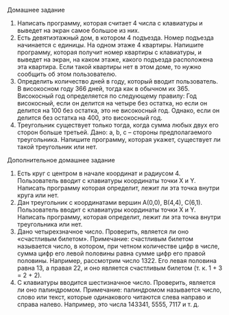 
Домашнее задание
1)	 Написать программу, которая считает 4 числа c клавиатуры и выведет на экран самое большое из них.
2)	 Есть девятиэтажный дом, в котором 4 подъезда. Номер подъезда начинается с единицы. На одном этаже 4 квартиры. Напишите программу, которая получит номер квартиры с клавиатуры, и выведет на экран, на каком этаже, какого подъезда расположена эта квартира. Если такой квартиры нет в этом доме, то нужно сообщить об этом пользователю.
3)	 Определить количество дней в году, который вводит пользователь. В високосном году 366 дней, тогда как в обычном их 365. Високосный год определяется по следующему правилу:
Год високосный, если он делится на четыре без остатка, но если он делится на 100 без остатка, это не високосный год. Однако, если он делится без остатка на 400, это високосный год.
4)	 Треугольник существует только тогда, когда сумма любых двух его сторон больше третьей. Дано: a, b, c – стороны предполагаемого треугольника. Напишите программу, которая укажет, существует ли такой треугольник или нет. 

Дополнительное домашнее задание
1)	 Есть круг с центром в начале координат и радиусом 4. Пользователь вводит с клавиатуры координаты точки X и Y. Написать программу которая определит, лежит ли эта точка внутри круга или нет.
2)	 Дан треугольник с координатами вершин А(0,0), В(4,4), С(6,1). Пользователь вводит с клавиатуры координаты точки X и Y. Написать программу, которая определит, лежит ли эта точка внутри треугольника или нет.
3)	 Дано четырехзначное число. Проверить, является ли оно «счастливым билетом». Примечание: счастливым билетом называется число, в котором, при четном количестве цифр в числе, сумма цифр его левой половины равна сумме цифр его правой половины. Например, рассмотрим число 1322. Его левая половина равна 13, а правая 22, и оно является счастливым билетом (т. к. 1 + 3 = 2 + 2).
4)	 С клавиатуры вводится шестизначное число. Проверить, является ли оно палиндромом. Примечание: палиндромом называется число, слово или текст, которые одинакового читаются слева направо и справа налево. Например, это числа 143341, 5555, 7117 и т. д. 
